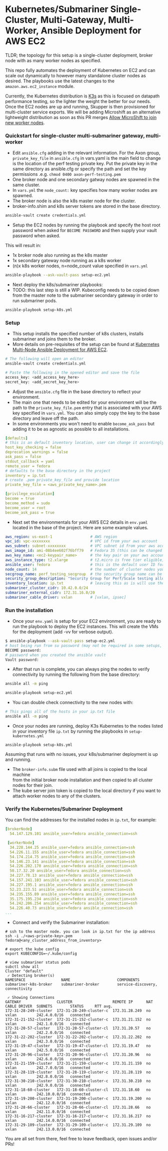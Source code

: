 # Kubernetes/Submariner Single-Cluster, Multi-Gateway, Multi-Worker, Ansible Deployment for AWS EC2

TLDR; the topology for this setup is a single-cluster deployment, broker node with as many worker nodes as specified.

This repo fully automates the deployment of Kubernetes on EC2 and can scale out dynamically to however
many standalone cluster nodes as desired. The playbooks use the latest changes to the `amazon.aws.ec2_instance` module.

Currently, the Kubernetes distribution is [K3s](https://github.com/k3s-io/k3s) as this is focused on datapath
performance testing, so the lighter the weight the better for our needs. Once the EC2 nodes are up and running, Skupper is 
then provisioned for multi-cluster service exports. We will be adding Microshift as an alternative lightweight 
distribution as soon as this PR merges [Allow MicroShift to join new worker nodes](https://github.com/redhat-et/microshift/pull/471).

### Quickstart for single-cluster multi-submariner gateway, multi-worker

- Edit `ansible.cfg` adding in the relevant information. For the Axon group, `private_key_file` in
  `ansible.cfg` in vars.yaml is the main field to change is the location of the perf testing private key.
  Put the private key in the same directory as ansible.cfg or specify the path and set the key permissions
  .e.g. `chmod 0400 axon-perf-testing.pem`
- One broker node and one secondary gatway nodes are spawned in the same cluster.
- In `vars.yml` the `node_count:` key specifies how many worker nodes are spawned.
- The broker node is also the k8s master node for the cluster.
- broker-info.shim and k8s server tokens are stored in the base directory.

```sh
ansible-vault create credentials.yml
```

- Setup the EC2 nodes by running the playbook and specify the host root password when asked for `BECOME PASSWORD` and then supply your
  vault password when asked.

This will result in:
- 1x broker node also running as the k8s master
- 1x secondary gateway node running as a k8s worker
- (n)x k8s worker nodes, n=node_count value specified in `vars.yml`

```sh
ansible-playbook --ask-vault-pass setup-ec2.yml
```

- Next deploy the k8s/submariner playbooks:
- TODO: this last step is still a WIP. Kubeconfig needs to be copied down from the master note to the submariner secondary gateway in order to run submariner pods.

```sh
ansible-playbook setup-k8s.yml
```

### Setup

- This setup installs the specified number of k8s clusters, installs submariner and joins them to the broker.
- More details on pre-requisites of the setup can be found at [Kubernetes Multi-Node Ansible Deployment for AWS EC2](https://github.com/nerdalert/aws-ansible-kubernetes/blob/main/README.md).

```sh
# The following will open an editor
ansible-vault create credentials.yml

# Paste the following in the opened editor and save the file
access_key: <add_access_key_here>
secret_key: <add_secret_key_here>
```

- Adjust the `ansible.cfg` file in the base directory to reflect your environment.
- The main one that needs to be edited for your environment will be the path to the
  `private_key_file.pem` entry that is associated with your AWS key specified in `vars.yml`.
  You can also simply copy the key to the base directory and leave off the path.
- In some environments you won't need to enable `become_ask_pass` but adding it to be as
  agnostic as possible to all installations.

```yaml
[defaults]
# this is an default inventory location, user can change it accordingly
host_key_checking = false
deprecation_warnings = false
ask_pass = false
stdout_callback = yaml
remote_user = fedora
# defaults to the base directory in the project
inventory = ip.txt
# create .pem private_key_file and provide location
private_key_file = <aws_private_key_name>.pem

[privilege_escalation]
become = true
become_method = sudo
become_user = root
become_ask_pass = true
```

- Next set the environmentals for your AWS EC2 details in `env.yaml` located in the base
  of the project. Here are some example values.

```yaml
aws_region: us-east-1                 # AWS region
vpc_id: vpc-xxxxxxxx                  # VPC id from your aws account
aws_subnet: subnet-xxxxxxxx           # VPC subnet id from your aws account
aws_image_id: ami-08b4ee602f76bff79   # Fedora 35 (this can be changed to most any Linux distro)
aws_key_name: <ec2-keypair_name>      # the key pair on your aws account to use
aws_instance_type: t2.xlarge          # t2.micro is free tier eligible, but you can use any type to scale up, more examples [t2.large, t2.xlarge, t2.2xlarge]
ansible_user: fedora                  # this is the default user ID for your AMI image. Example, AWS AMI is ec2-user etc
node_count: 14                        # the number of cluster nodes you want to deploy
secgroup_name: perf_testing_secgroup  # the security group name can be an existing group or else it will be created by the playbook
security_group_description: "Security Group for Perf/Scale testing allowing ssh ingress"
inventory_location: ip.txt            # leaving this as is will use the ip.txt file in the base directory
submariner_cluster_cidr: 10.42.0.0/24
submariner_external_cidr: 172.31.16.0/20
submariner_cable_driver: vxlan        # [vxlan, ipsec]
```

### Run the installation

- Once your `env.yaml` is setup for your EC2 environment, you are ready to run the playbook to deploy the EC2 instances.
  This will create the VMs for the deployment (add -vv for verbose output).

```sh
$ ansible-playbook --ask-vault-pass setup-ec2.yml
# host being run from su password (may not be required in some setups, can disable in ansible.cfg)
BECOME password:
# password when you created the ansible vault
Vault password:
```

- After that run is complete, you can always ping the nodes to verify connectivity by running the following from the base directory:

```sh
ansible all -m ping
```

```sh
ansible-playbook setup-ec2.yml
```

- You can double check connectivity to the new nodes with:

```sh
# This pings all of the hosts in your ip.txt file 
ansible all -m ping
```

- Once your nodes are running, deploy K3s Kubernetes to the nodes listed in your inventory file `ip.txt` by running the playbooks in `setup-kubernetes.yml`

```
ansible-playbook setup-k8s.yml
```

Assuming that runs with no issues, your k8s/submariner deployment is up and running.
- The `broker-info.subm` file used with all joins is copied to the local machine  
from the initial broker node installation and then copied to all cluster nodes for 
their join.
- The kube server join token is copied to the local directory if you want to attach
worker nodes to any of the clusters.

### Verify the Kubernetes/Submariner Deployment

You can find the addresses for the installed nodes in `ip.txt`, for example:

```yaml
[brokerNode]
  54.147.129.101 ansible_user=fedora ansible_connection=ssh

 [workerNode]
  34.228.144.25 ansible_user=fedora ansible_connection=ssh
  54.226.11.155 ansible_user=fedora ansible_connection=ssh
  54.174.214.75 ansible_user=fedora ansible_connection=ssh
  54.146.23.141 ansible_user=fedora ansible_connection=ssh
  54.226.202.170 ansible_user=fedora ansible_connection=ssh
  50.17.32.20 ansible_user=fedora ansible_connection=ssh
  34.227.78.13 ansible_user=fedora ansible_connection=ssh
  54.157.241.103 ansible_user=fedora ansible_connection=ssh
  34.227.195.1 ansible_user=fedora ansible_connection=ssh
  52.23.223.51 ansible_user=fedora ansible_connection=ssh
  34.235.155.89 ansible_user=fedora ansible_connection=ssh
  35.175.195.234 ansible_user=fedora ansible_connection=ssh
  54.242.206.254 ansible_user=fedora ansible_connection=ssh
  54.226.40.73 ansible_user=fedora ansible_connection=ssh
...

```

- Connect and verify the Submariner installation:

```
# ssh to the master node. you can look in ip.txt for the ip address
ssh -i ./<aws-private-key>.pem  fedora@<any_cluster_address_from_inventory>

# export the kube config
export KUBECONFIG=~/.kube/config

# view submariner status pods
subctl show all
Cluster "default"
 ✓ Detecting broker(s)
NAMESPACE                NAME                     COMPONENTS
submariner-k8s-broker    submariner-broker        service-discovery, connectivity

 ✓ Showing Connections
GATEWAY                CLUSTER                  REMOTE IP      NAT  CABLE DRIVER  SUBNETS        STATUS     RTT avg.
172-31-28-249-cluster  172-31-28-249-cluster-c  172.31.28.249  no   vxlan         242.4.0.0/16   connected
172-31-21-152-cluster  172-31-21-152-cluster-c  172.31.21.152  no   vxlan         242.1.0.0/16   connected
172-31-20-57-cluster   172-31-20-57-cluster-cl  172.31.20.57   no   vxlan         242.2.0.0/16   connected
172-31-22-202-cluster  172-31-22-202-cluster-c  172.31.22.202  no   vxlan         242.3.0.0/16   connected
172-31-19-47-cluster   172-31-19-47-cluster-cl  172.31.19.47   no   vxlan         242.5.0.0/16   connected
172-31-20-96-cluster   172-31-20-96-cluster-cl  172.31.20.96   no   vxlan         242.6.0.0/16   connected
172-31-21-159-cluster  172-31-21-159-cluster-c  172.31.21.159  no   vxlan         242.7.0.0/16   connected
172-31-28-119-cluster  172-31-28-119-cluster-c  172.31.28.119  no   vxlan         242.8.0.0/16   connected
172-31-30-210-cluster  172-31-30-210-cluster-c  172.31.30.210  no   vxlan         242.9.0.0/16   connected
172-31-18-60-cluster   172-31-18-60-cluster-cl  172.31.18.60   no   vxlan         242.10.0.0/16  connected
172-31-19-200-cluster  172-31-19-200-cluster-c  172.31.19.200  no   vxlan         242.12.0.0/16  connected
172-31-28-66-cluster   172-31-28-66-cluster-cl  172.31.28.66   no   vxlan         242.11.0.0/16  connected
172-31-16-217-cluster  172-31-16-217-cluster-c  172.31.16.217  no   vxlan         242.14.0.0/16  connected
172-31-29-109-cluster  172-31-29-109-cluster-c  172.31.29.109  no   vxlan         242.13.0.0/16  connected
```

You are all set from there, feel free to leave feedback, open issues and/or PRs!
